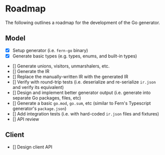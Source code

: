 # Roadmap

The following outlines a roadmap for the development of the Go generator.

## Model

- [x] Setup generator (i.e. `fern-go` binary)
- [x] Generate basic types (e.g. types, enums, and built-in types)
- [] Generate unions, visitors, unmarshalers, etc.
- [] Generate the IR
- [] Replace the manually-written IR with the generated IR
- [] Verify with round-trip tests (i.e. deserialize and re-serialize `ir.json` and verify its equivalent)
- [] Design and implement better generator output (i.e. generate into separate Go packages, files, etc)
- [] Generate a basic `go.mod`, `go.sum`, etc (similar to Fern's Typescript generator's `package.json`)
- [] Add integration tests (i.e. with hard-coded `ir.json` files and fixtures)
- [] API review

## Client

- [] Design client API
